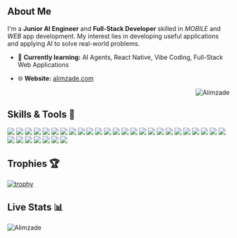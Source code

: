 
## About Me

I'm a **Junior AI Engineer** and **Full-Stack Developer** skilled in *MOBILE* and *WEB* app development. My interest lies in developing useful applications and applying AI to solve real-world problems.

- 🌱 **Currently learning:** AI Agents, React Native, Vibe Coding, Full-Stack Web Applications
    
- 🌐 **Website:** [alimzade.com](https://alimzade.com)
<p align="right"> <img src="https://komarev.com/ghpvc/?username=Alimzade&label=Profile%20views&color=0e75b6&style=flat" alt="Alimzade" /> </p>


## Skills & Tools 🚀

<div>
<img src="https://img.shields.io/badge/-Python-blue?style=flat&logo=python&logoColor=white">
<img src="https://img.shields.io/badge/-FastAPI-009688?style=flat&logo=fastapi&logoColor=white">
<img src="https://img.shields.io/badge/-PyTorch-EE4C2C?style=flat&logo=pytorch&logoColor=white">
<img src="https://img.shields.io/badge/-TensorFlow-FF6F00?style=flat&logo=tensorflow&logoColor=white">
<img src="https://img.shields.io/badge/-Node.js-3C873A?style=flat&logo=Node.js&logoColor=white">
<img src="https://img.shields.io/badge/-JavaScript-eed718?style=flat&logo=javascript&logoColor=ffffff">
<img src="https://img.shields.io/badge/-TypeScript-3178C6?style=flat&logo=typescript&logoColor=white">
<img src="https://img.shields.io/badge/-Tailwind%20CSS-38B2AC?style=flat&logo=tailwind-css&logoColor=white">
<img src="https://img.shields.io/badge/-React.js-000000?style=flat&logo=react&logoColor=00c8ff">
<img src="https://img.shields.io/badge/-React%20Native-000000?style=flat&logo=react&logoColor=00c8ff">
<img src="https://img.shields.io/badge/C-00599C?logo=c&logoColor=white">
<img src="https://img.shields.io/badge/-SQL-4479A1?style=flat&logo=postgresql&logoColor=white">
<img src="https://img.shields.io/badge/Java-%23ED8B00.svg?logo=openjdk&logoColor=white">

<img src="https://img.shields.io/badge/-Git-F1502F?style=flat&logo=git&logoColor=FFFFFF">
<img src="http://img.shields.io/badge/-GitLab-FC6D26?style=flat&logo=gitlab&logoColor=white">
<img src=https://custom-icon-badges.demolab.com/badge/AWS-%23FF9900.svg?logo=aws&logoColor=white>
<img src="https://img.shields.io/badge/-cPanel-F36E2B?style=flat&logo=cpanel&logoColor=white">
<img src="https://img.shields.io/badge/-n8n-FF623B?style=flat&logo=n8n&logoColor=white">
<img src="https://img.shields.io/badge/-Docker-2496ED?style=flat&logo=docker&logoColor=white">
<img src="https://custom-icon-badges.demolab.com/badge/Visual%20Studio%20Code-0078d7.svg?logo=vsc&logoColor=white">
<img src="https://custom-icon-badges.demolab.com/badge/Cursor-000000?logo=cursor-ai-white">
<img src="http://img.shields.io/badge/-Github-000000?style=flat&logo=github&logoColor=FFFFFF">
<img src="https://img.shields.io/badge/-Expo-000020?style=flat&logo=expo&logoColor=white">
<img src="http://img.shields.io/badge/-Heroku-430098?style=flat&logo=heroku&logoColor=white">
<img src="https://img.shields.io/badge/-Render-46E3B7?style=flat&logo=render&logoColor=white">
<img src="https://img.shields.io/badge/-Supabase-3ECF8E?style=flat&logo=supabase&logoColor=white">

<img src="https://img.shields.io/badge/-Seaborn-45b8ac?style=flat&logo=python&logoColor=white">
<img src="https://img.shields.io/badge/-scikit--learn-F7931E?style=flat&logo=scikit-learn&logoColor=white">
<img src="https://img.shields.io/badge/-OpenCV-5C3EE8?style=flat&logo=opencv&logoColor=white">
<img src="https://img.shields.io/badge/-Matplotlib-11557C?style=flat&logo=python&logoColor=white">
<img src="https://img.shields.io/badge/-NumPy-013243?style=flat&logo=numpy&logoColor=white">
<img src="https://img.shields.io/badge/-pandas-150458?style=flat&logo=pandas&logoColor=white">
</div>

## Trophies 🏆

[![trophy](https://github-profile-trophy.vercel.app/?username=Alimzade&theme=flat&no-frame=true&row=1)](https://github.com/ryo-ma/github-profile-trophy)

## Live Stats 📊

<p><img src="https://github-readme-streak-stats.herokuapp.com/?user=Alimzade&" alt="Alimzade" /></p>


